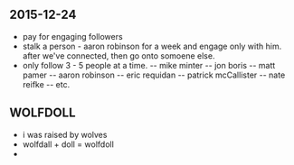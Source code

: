 ## 2015-12-24

- pay for engaging followers
- stalk a person - aaron robinson for a week and engage only with him. after we've connected, then go onto somoene else.
- only follow 3 - 5 people at a time.
-- mike minter
-- jon boris
-- matt pamer
-- aaron robinson
-- eric requidan
-- patrick mcCallister
-- nate reifke
-- etc.

## WOLFDOLL
- i was raised by wolves
- wolfdall + doll = wolfdoll
- 
